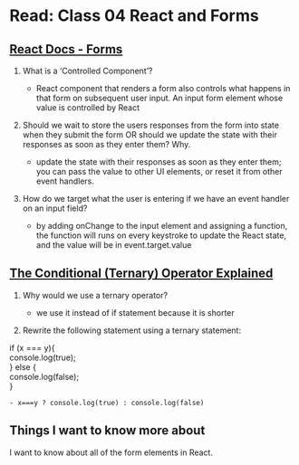 # Read: Class 04 React and Forms

## [React Docs - Forms](https://reactjs.org/docs/forms.html)

1. What is a ‘Controlled Component’?
    - React component that renders a form also controls what happens in that form on subsequent user input. An input form element whose value is controlled by React

1. Should we wait to store the users responses from the form into state when they submit the form OR should we update the state with their responses as soon as they enter them? Why.
    - update the state with their responses as soon as they enter them; you can pass the value to other UI elements, or reset it from other event handlers.

1. How do we target what the user is entering if we have an event handler on an input field?
    - by adding onChange to the input element and assigning a function, the function will runs on every keystroke to update the React state, and the value will be in event.target.value

## [The Conditional (Ternary) Operator Explained](https://codeburst.io/javascript-the-conditional-ternary-operator-explained-cac7218beeff)

1. Why would we use a ternary operator?
    - we use it instead of if statement because it is shorter

1. Rewrite the following statement using a ternary statement:

<p>if (x === y){ <br>
    console.log(true);<br>
} else {<br>
    console.log(false);<br>
}</p>

    - x===y ? console.log(true) : console.log(false)


## Things I want to know more about
I want to know about all of the form elements in React.
